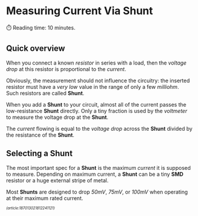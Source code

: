 ﻿# Measuring Current Via Shunt
:stopwatch: Reading time: 10 minutes.

## Quick overview
When you connect a known *resistor* in series with a load, then the *voltage drop* at this resistor is proportional to the *current*.

Obviously, the measurement should not influence the circuitry: the inserted resistor must have a *very low* value in the range of only a few *milliohm*. Such resistors are called **Shunt**.

When you add a **Shunt** to your circuit, almost all of the current passes the low-resistance **Shunt** directly. Only a tiny fraction is used by the *voltmeter* to measure the voltage drop at the **Shunt**. 

The *current* flowing is equal to the *voltage drop* across the **Shunt** divided by the resistance of the **Shunt**.

## Selecting a Shunt

The most important spec for a **Shunt** is the maximum *current* it is supposed to measure. Depending on maximum current, a **Shunt** can be a tiny **SMD** resistor or a huge external stripe of metal. 

Most **Shunts** are designed to drop *50mV*, *75mV*, or *100mV* when operating at their maximum rated current.

<sup><sub>*(article:187013021812241121)*</sub></sup>
